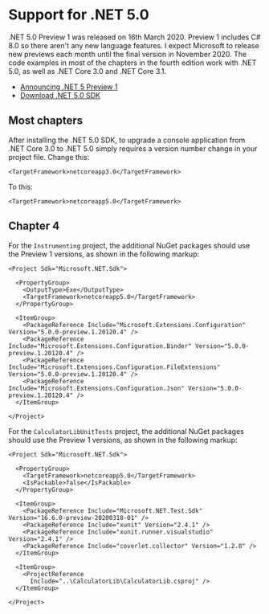 # Support for .NET 5.0
.NET 5.0 Preview 1 was released on 16th March 2020. Preview 1 includes C# 8.0 so there aren't any new language features. I expect Microsoft to release new previews each month until the final version in November 2020. The code examples in most of the chapters in the fourth edition work with .NET 5.0, as well as .NET Core 3.0 and .NET Core 3.1.
- [Announcing .NET 5 Preview 1](https://devblogs.microsoft.com/dotnet/announcing-net-5-0-preview-1/)
- [Download .NET 5.0 SDK](https://dotnet.microsoft.com/download/dotnet-core/5.0)
## Most chapters
After installing the .NET 5.0 SDK, to upgrade a console application from .NET Core 3.0 to .NET 5.0 simply requires a version number change in your project file.
Change this:
```
<TargetFramework>netcoreapp3.0</TargetFramework>
```
To this:
```
<TargetFramework>netcoreapp5.0</TargetFramework>
```
## Chapter 4
For the `Instrumenting` project, the additional NuGet packages should use the Preview 1 versions, as shown in the following markup: 
```
<Project Sdk="Microsoft.NET.Sdk">

  <PropertyGroup>
    <OutputType>Exe</OutputType>
    <TargetFramework>netcoreapp5.0</TargetFramework>
  </PropertyGroup>

  <ItemGroup>
    <PackageReference Include="Microsoft.Extensions.Configuration" Version="5.0.0-preview.1.20120.4" />
    <PackageReference Include="Microsoft.Extensions.Configuration.Binder" Version="5.0.0-preview.1.20120.4" />
    <PackageReference Include="Microsoft.Extensions.Configuration.FileExtensions" Version="5.0.0-preview.1.20120.4" />
    <PackageReference Include="Microsoft.Extensions.Configuration.Json" Version="5.0.0-preview.1.20120.4" />
  </ItemGroup>

</Project>
```
For the `CalculatorLibUnitTests` project, the additional NuGet packages should use the Preview 1 versions, as shown in the following markup:
```
<Project Sdk="Microsoft.NET.Sdk">

  <PropertyGroup>
    <TargetFramework>netcoreapp5.0</TargetFramework>
    <IsPackable>false</IsPackable>
  </PropertyGroup>

  <ItemGroup>
    <PackageReference Include="Microsoft.NET.Test.Sdk" Version="16.6.0-preview-20200318-01" />
    <PackageReference Include="xunit" Version="2.4.1" />
    <PackageReference Include="xunit.runner.visualstudio" Version="2.4.1" />
    <PackageReference Include="coverlet.collector" Version="1.2.0" />
  </ItemGroup>

  <ItemGroup>
    <ProjectReference 
      Include="..\CalculatorLib\CalculatorLib.csproj" />
  </ItemGroup>

</Project>
```
